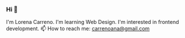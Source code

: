 ### Hi 👋 
I'm Lorena Carreno.
I'm learning Web Design.
I'm interested in frontend development.
📫 How to reach me: carrenoana@gmail.com


<!--
**chikityphy/chikityphy** is a ✨ _special_ ✨ repository because its `README.md` (this file) appears on your GitHub profile.
